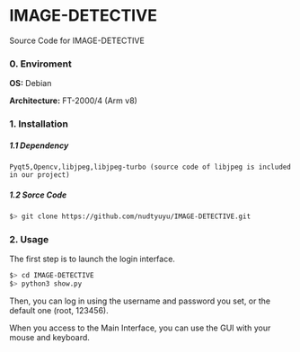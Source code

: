 # IMAGE-DETECTIVE
Source Code for IMAGE-DETECTIVE
### 0. Enviroment
**OS:** Debian 

**Architecture:** FT-2000/4 (Arm v8)

### 1. Installation

##### 1.1 Dependency
```
Pyqt5,Opencv,libjpeg,libjpeg-turbo (source code of libjpeg is included in our project)
```

##### 1.2 Sorce Code
```bash
$> git clone https://github.com/nudtyuyu/IMAGE-DETECTIVE.git
```

### 2. Usage
The first step is to launch the login interface.
```bash
$> cd IMAGE-DETECTIVE
$> python3 show.py
```
Then, you can log in using the username and password you set, or the default one (root, 123456).

When you access to the Main Interface, you can use the GUI with your mouse and keyboard.
